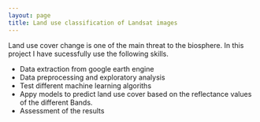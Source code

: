 ```yaml
---
layout: page
title: Land use classification of Landsat images
---
```


Land use cover change is one of the main threat to the biosphere. In this project I have sucessfully use the following skills.

* Data extraction from google earth engine
* Data preprocessing and exploratory analysis
* Test different machine learning algoriths 
* Appy models to predict land use cover based on the reflectance values of the different Bands. 
* Assessment of the results




